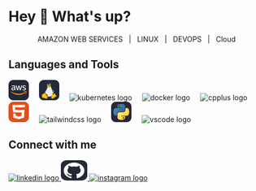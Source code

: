 # Hey 👋 What's up?

<p align="center"> AMAZON WEB SERVICES   &nbsp; | &nbsp; LINUX &nbsp; | &nbsp; DEVOPS &nbsp; | &nbsp; Cloud </p>

## Languages and Tools

<div align="left">
  <img src="https://raw.githubusercontent.com/tandpfun/skill-icons/65dea6c4eaca7da319e552c09f4cf5a9a8dab2c8/icons/AWS-Dark.svg" height="40" alt="AWS"  />
  <img width="12" />
  <img src="https://github.com/tandpfun/skill-icons/raw/main/icons/Linux-Dark.svg" height="40" alt="Linux"  />
  <img width="12" />
  <img src="https://skillicons.dev/icons?i=kubernetes" height="40" alt="kubernetes logo"  />
  <img width="12" />
  <img src="https://cdn.simpleicons.org/docker/2496ED.svg" height="40" alt="docker logo"  />
  <img width="12" />
  <img src="https://cdn.jsdelivr.net/gh/devicons/devicon/icons/cplusplus/cplusplus-original.svg" height="40" alt="cpplus logo"  />
  <img width="12" />
  <img src="https://github.com/tandpfun/skill-icons/raw/main/icons/HTML.svg" height="40" alt="HTML"  />
  <img width="12" />
  <img src="https://skillicons.dev/icons?i=tailwind" height="40" alt="tailwindcss logo"  />
  <img width="12" />
  <img src="https://github.com/tandpfun/skill-icons/raw/main/icons/Python-Dark.svg" height="40" alt="python logo"  />
  <img width="12" />
  <img src="https://cdn.jsdelivr.net/gh/devicons/devicon/icons/vscode/vscode-original.svg" height="40" alt="vscode logo"  />
</div>

## Connect with me

<div align="left">
  <a href="https://www.linkedin.com/in/vedant-gaidhane-4a4051208" target="_blank">
    <img src="https://raw.githubusercontent.com/maurodesouza/profile-readme-generator/master/src/assets/icons/social/linkedin/default.svg" width="52" height="40" alt="linkedin logo"  />
  </a>
  <a href="https://github.com/Vedantgaidhane" target="_blank">
    <img src="https://github.com/tandpfun/skill-icons/raw/main/icons/Github-Dark.svg" width="52" height="40" alt="github"  />
  </a>
  <a href="https://www.instagram.com/vedant_gaidhane?igsh=eDVnMWJ4OGRsczJy" target="_blank">
    <img src="https://raw.githubusercontent.com/maurodesouza/profile-readme-generator/master/src/assets/icons/social/instagram/default.svg" width="52" height="40" alt="instagram logo"  />
  </a>
</div>
